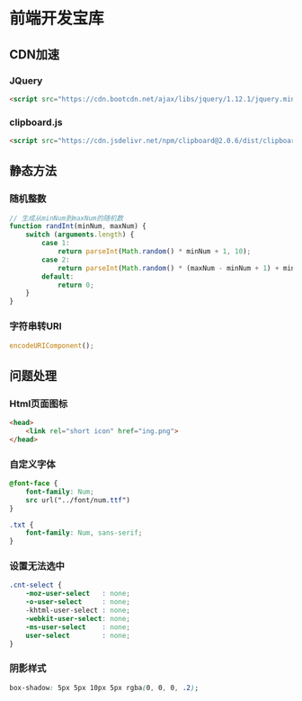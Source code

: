 # 前端开发宝库

## CDN加速

### JQuery

```html
<script src="https://cdn.bootcdn.net/ajax/libs/jquery/1.12.1/jquery.min.js"></script>
```

### clipboard.js

```html
<script src="https://cdn.jsdelivr.net/npm/clipboard@2.0.6/dist/clipboard.min.js"></script>
```



## 静态方法

### 随机整数

```javascript
// 生成从minNum到maxNum的随机数
function randInt(minNum, maxNum) {
    switch (arguments.length) {
        case 1:
            return parseInt(Math.random() * minNum + 1, 10);
        case 2:
            return parseInt(Math.random() * (maxNum - minNum + 1) + minNum, 10);
        default:
            return 0;
    }
}
```



### 字符串转URI

```javascript
encodeURIComponent();
```



## 问题处理

### Html页面图标

```html
<head>
	<link rel="short icon" href="ing.png">
</head>
```



### 自定义字体

```css
@font-face {
    font-family: Num;
    src url("../font/num.ttf")
}

.txt {
	font-family: Num, sans-serif;
}
```



### 设置无法选中

```css
.cnt-select {
    -moz-user-select   : none;
    -o-user-select     : none;
    -khtml-user-select : none;
    -webkit-user-select: none;
    -ms-user-select    : none;
    user-select        : none;
}
```



### 阴影样式

```css
box-shadow: 5px 5px 10px 5px rgba(0, 0, 0, .2);
```


